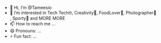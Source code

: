- 👋 Hi, I’m @Tameesio
- 👀 I’m interested in Tech Tech🤓, Creativity🤯, FoodLover💖, Photographer📸 , Sporty🏅 and MORE  MORE
- 📫 How to reach me ...
- 😄 Pronouns: ...
- ⚡ Fun fact: ...

<!---
Tameesio/Tameesio is a ✨ special ✨ repository because its `README.md` (this file) appears on your GitHub profile.
You can click the Preview link to take a look at your changes.
--->
